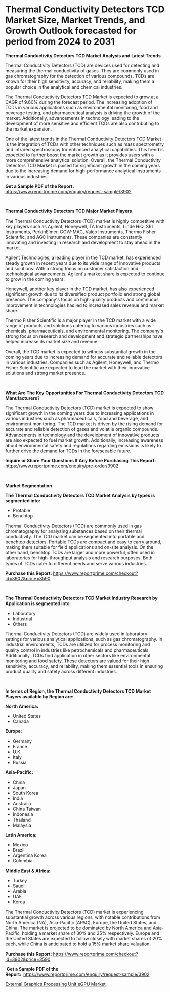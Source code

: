 <p><h1>Thermal Conductivity Detectors TCD Market Size, Market Trends, and Growth Outlook forecasted for period from 2024 to 2031</h1></p><p><strong>Thermal Conductivity Detectors TCD Market Analysis and Latest Trends</strong></p>
<p><p>Thermal Conductivity Detectors (TCD) are devices used for detecting and measuring the thermal conductivity of gases. They are commonly used in gas chromatography for the detection of various compounds. TCDs are known for their high sensitivity, accuracy, and reliability, making them a popular choice in the analytical and chemical industries.</p><p>The Thermal Conductivity Detectors TCD Market is expected to grow at a CAGR of 9.60% during the forecast period. The increasing adoption of TCDs in various applications such as environmental monitoring, food and beverage testing, and pharmaceutical analysis is driving the growth of the market. Additionally, advancements in technology leading to the development of more sensitive and efficient TCDs are also contributing to the market expansion.</p><p>One of the latest trends in the Thermal Conductivity Detectors TCD Market is the integration of TCDs with other techniques such as mass spectrometry and infrared spectroscopy for enhanced analytical capabilities. This trend is expected to further boost the market growth as it provides users with a more comprehensive analytical solution. Overall, the Thermal Conductivity Detectors TCD Market is poised for significant growth in the coming years due to the increasing demand for high-performance analytical instruments in various industries.</p></p>
<p><strong>Get a Sample PDF of the Report:&nbsp;</strong> <a href="https://www.reportprime.com/enquiry/request-sample/3902">https://www.reportprime.com/enquiry/request-sample/3902</a></p>
<p>&nbsp;</p>
<p><strong>Thermal Conductivity Detectors TCD Major Market Players</strong></p>
<p><p>The Thermal Conductivity Detectors (TCD) market is highly competitive with key players such as Agilent, Honeywell, TA Instruments, Linde HiQ, SRI Instruments, PerkinElmer, GOW-MAC, Valco Instruments, Thermo Fisher Scientific, and AGC Instruments. These companies are constantly innovating and investing in research and development to stay ahead in the market.</p><p>Agilent Technologies, a leading player in the TCD market, has experienced steady growth in recent years due to its wide range of innovative products and solutions. With a strong focus on customer satisfaction and technological advancements, Agilent's market share is expected to continue to grow in the coming years.</p><p>Honeywell, another key player in the TCD market, has also experienced significant growth due to its diversified product portfolio and strong global presence. The company's focus on high-quality products and continuous improvement in technologies has led to increased sales revenue and market share.</p><p>Thermo Fisher Scientific is a major player in the TCD market with a wide range of products and solutions catering to various industries such as chemicals, pharmaceuticals, and environmental monitoring. The company's strong focus on research and development and strategic partnerships have helped increase its market size and revenue.</p><p>Overall, the TCD market is expected to witness substantial growth in the coming years due to increasing demand for accurate and reliable detectors in various industries. Companies such as Agilent, Honeywell, and Thermo Fisher Scientific are expected to lead the market with their innovative solutions and strong market presence.</p></p>
<p>&nbsp;</p>
<p><strong>What Are The Key Opportunities For Thermal Conductivity Detectors TCD Manufacturers?</strong></p>
<p><p>The Thermal Conductivity Detectors (TCD) market is expected to show significant growth in the coming years due to increasing applications in various industries such as pharmaceuticals, food and beverage, and environment monitoring. The TCD market is driven by the rising demand for accurate and reliable detection of gases and volatile organic compounds. Advancements in technology and the development of innovative products are also expected to fuel market growth. Additionally, increasing awareness about environmental safety and regulations regarding emissions is likely to further drive the demand for TCDs in the foreseeable future.</p></p>
<p><strong>Inquire or Share Your Questions If Any Before Purchasing This Report:</strong> <a href="https://www.reportprime.com/enquiry/pre-order/3902">https://www.reportprime.com/enquiry/pre-order/3902</a></p>
<p>&nbsp;</p>
<p><strong>Market Segmentation</strong></p>
<p><strong>The Thermal Conductivity Detectors TCD Market Analysis by types is segmented into:</strong></p>
<p><ul><li>Protable</li><li>Benchtop</li></ul></p>
<p><p>Thermal Conductivity Detectors (TCD) are commonly used in gas chromatography for analyzing substances based on their thermal conductivity. The TCD market can be segmented into portable and benchtop detectors. Portable TCDs are compact and easy to carry around, making them suitable for field applications and on-site analysis. On the other hand, benchtop TCDs are larger and more powerful, often used in laboratories for high-throughput analysis and research purposes. Both types of TCDs cater to different needs and serve various industries.</p></p>
<p><strong>Purchase this Report:&nbsp;</strong><a href="https://www.reportprime.com/checkout?id=3902&price=3590">https://www.reportprime.com/checkout?id=3902&price=3590</a></p>
<p>&nbsp;</p>
<p><strong>The Thermal Conductivity Detectors TCD Market Industry Research by Application is segmented into:</strong></p>
<p><ul><li>Laboratory</li><li>Industrial</li><li>Others</li></ul></p>
<p><p>Thermal Conductivity Detectors (TCD) are widely used in laboratory settings for various analytical applications, such as gas chromatography. In industrial environments, TCDs are utilized for process monitoring and quality control in industries like petrochemicals and pharmaceuticals. Additionally, TCDs find application in other sectors like environmental monitoring and food safety. These detectors are valued for their high sensitivity, accuracy, and reliability, making them essential tools in ensuring product quality and safety across different industries.</p></p>
<p>&nbsp;</p>
<p><strong>In terms of Region, the Thermal Conductivity Detectors TCD Market Players available by Region are:</strong></p>
<p>
    <p> <strong> North America: </strong>
        <ul>
            <li>United States</li>
            <li>Canada</li>
        </ul>
        </p> 
    <p> <strong> Europe: </strong>
        <ul>
            <li>Germany</li>
            <li>France</li>
            <li>U.K.</li>
            <li>Italy</li>
            <li>Russia</li>
        </ul>
        </p> 
    <p> <strong> Asia-Pacific: </strong>
        <ul>
            <li>China</li>
            <li>Japan</li>
            <li>South Korea</li>
            <li>India</li>
            <li>Australia</li>
            <li>China Taiwan</li>
            <li>Indonesia</li>
            <li>Thailand</li>
            <li>Malaysia</li>
        </ul>
        </p> 
    <p> <strong> Latin America: </strong>
        <ul>
            <li>Mexico</li>
            <li>Brazil</li>
            <li>Argentina Korea</li>
            <li>Colombia</li>
        </ul>
        </p> 
    <p> <strong> Middle East & Africa: </strong>
        <ul>
            <li>Turkey</li>
            <li>Saudi</li>
            <li>Arabia</li>
            <li>UAE</li>
            <li>Korea</li>
        </ul>
    </p>
    </p>
<p><p>The Thermal Conductivity Detectors (TCD) market is experiencing substantial growth across various regions, with notable contributions from North America (NA), Asia-Pacific (APAC), Europe, the United States, and China. The market is projected to be dominated by North America and Asia-Pacific, holding a market share of 30% and 25% respectively. Europe and the United States are expected to follow closely with market shares of 20% each, while China is anticipated to hold a 15% market share valuation.</p></p>
<p><strong>Purchase this Report: </strong><a href="https://www.reportprime.com/checkout?id=3902&price=3590">https://www.reportprime.com/checkout?id=3902&price=3590</a></p>
<p>&nbsp;<strong>Get a Sample PDF of the Report:&nbsp;&nbsp;</strong><a href="https://www.reportprime.com/enquiry/request-sample/3902">https://www.reportprime.com/enquiry/request-sample/3902</a></p>
<p><strong></strong></p>
<p><p><a href="https://github.com/santosh758595/Market-Research-Report-List-4/blob/main/external-graphics-processing-unit-egpu-market.md">External Graphics Processing Unit eGPU Market</a></p></p>